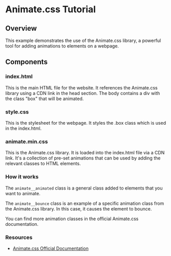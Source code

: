# Animate.css Tutorial

## Overview

This example demonstrates the use of the Animate.css library, a powerful tool for adding animations to elements on a webpage.

## Components

### index.html

This is the main HTML file for the website. It references the Animate.css library using a CDN link in the head section. The body contains a div with the class "box" that will be animated.

### style.css

This is the stylesheet for the webpage. It styles the .box class which is used in the index.html.

### animate.min.css

This is the Animate.css library. It is loaded into the index.html file via a CDN link. It's a collection of pre-set animations that can be used by adding the relevant classes to HTML elements.

### How it works

The `animate__animated` class is a general class added to elements that you want to animate.

The `animate__bounce` class is an example of a specific animation class from the Animate.css library. In this case, it causes the element to bounce.

You can find more animation classes in the official Animate.css documentation.

### Resources

- [Animate.css Official Documentation](https://animate.style/)
